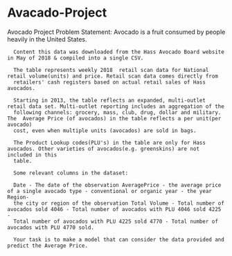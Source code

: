 # Avacado-Project


Avocado Project Problem Statement:
                                    Avocado is a fruit consumed by people heavily in the United States.
                   
      Content this data was downloaded from the Hass Avocado Board website  in May of 2018 & compiled into a single CSV.
      
      The table represents weekly 2018  retail scan data for National retail volume(units) and price. Retail scan data comes directly from
      retailers' cash registers based on actual retail sales of Hass avocados.
      
      Starting in 2013, the table reflects an expanded, multi-outlet retail data set. Multi-outlet reporting includes an aggregation of the 
      following channels: grocery, mass, club, drug, dollar and military. The  Average Price (of avocados) in the table reflects a per unit(per avocado)
      cost, even when multiple units (avocados) are sold in bags.
      
      The Product Lookup codes(PLU's) in the table are only for Hass avocados. Other varieties of avocados(e.g. greenskins) are not included in this 
      table.
      
      Some relevant columns in the dataset:
      
      Date - The date of the observation AveragePrice - the average price of a single avocado type - conventional or organic year - the year Region-
      the city or region of the observation Total Volume - Total number of avocados sold 4046 - Total number of avocados with PLU 4046 sold 4225 -
      Total number of avocados with PLU 4225 sold 4770 - Total number of avocados with PLU 4770 sold.
      
      Your task is to make a model that can consider the data provided and  predict the Average Price.

